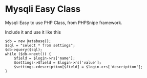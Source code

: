 # Mysqli Easy Class
Mysqli Easy to use PHP Class, from PHPSnipe framework.

Include it and use it like this

```
$db = new Database();
$sql = "select * from settings";
$db->query($sql);
while ($db->next()) {
	$field = $login->rs['name'];
	$settings->$field = $login->rs['value'];
	$settings->description[$field] = $login->rs['description'];
}
```

